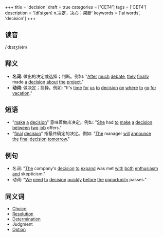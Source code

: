 +++
title = 'decision'
draft = true
categories = ['CET4']
tags = ['CET4']
description = '[diˈsiʒən] n.决定，决心；果断'
keywords = ['ai words', 'decision']
+++

## 读音
/ˈdɪsɪʒ(ə)n/

## 释义
- **名词**: 做出的决定或选择；判断。例如: "[After](/post/after/) [much](/post/much/) [debate](/post/debate/), [they](/post/they/) [finally](/post/finally/) made [a](/post/a/) [decision](/post/decision/) [about](/post/about/) [the](/post/the/) [project](/post/project/)."
- **动词**: 做决定；抉择。例如: "It's [time](/post/time/) [for](/post/for/) [us](/post/us/) [to](/post/to/) [decision](/post/decision/) [on](/post/on/) [where](/post/where/) [to](/post/to/) [go](/post/go/) [for](/post/for/) [vacation](/post/vacation/)."

## 短语
- "[make](/post/make/) [a](/post/a/) [decision](/post/decision/)" 意味着做出决定。例如: "[She](/post/she/) had [to](/post/to/) [make](/post/make/) [a](/post/a/) [decision](/post/decision/) [between](/post/between/) [two](/post/two/) [job](/post/job/) offers."
- "[final](/post/final/) [decision](/post/decision/)" 指最终确定的决定。例如: "[The](/post/the/) manager [will](/post/will/) [announce](/post/announce/) [the](/post/the/) [final](/post/final/) [decision](/post/decision/) [tomorrow](/post/tomorrow/)."

## 例句
- 名词: "[The](/post/the/) company's [decision](/post/decision/) [to](/post/to/) [expand](/post/expand/) was met [with](/post/with/) [both](/post/both/) [enthusiasm](/post/enthusiasm/) [and](/post/and/) skepticism."
- 动词: "[We](/post/we/) [need](/post/need/) [to](/post/to/) [decision](/post/decision/) [quickly](/post/quickly/) [before](/post/before/) [the](/post/the/) [opportunity](/post/opportunity/) passes."

## 同义词
- [Choice](/post/choice/)
- [Resolution](/post/resolution/)
- [Determination](/post/determination/)
- Judgment
- [Option](/post/option/)
